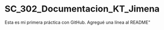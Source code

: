 # SC_302_Documentacion_KT_Jimena
Esta es mi primera práctica con GitHub.
Agregué una línea al README"
